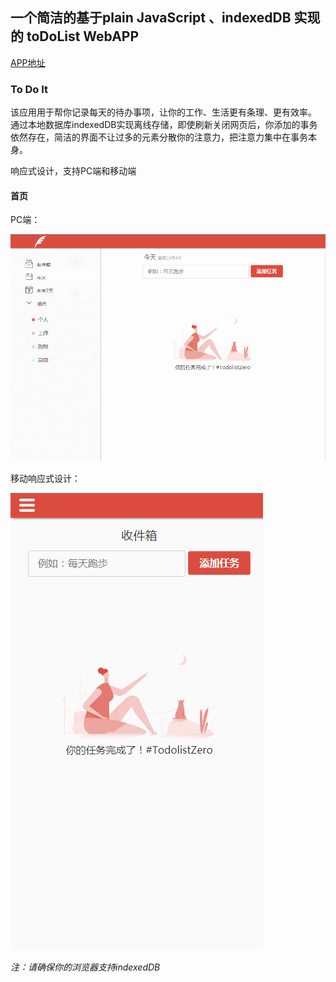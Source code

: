 ## 一个简洁的基于plain JavaScript 、indexedDB 实现的 toDoList WebAPP
[APP地址](https://hinger36.github.io/todoit)
### To Do It
该应用用于帮你记录每天的待办事项，让你的工作、生活更有条理、更有效率。
通过本地数据库indexedDB实现离线存储，即使刷新关闭网页后，你添加的事务依然存在，简洁的界面不让过多的元素分散你的注意力，把注意力集中在事务本身。

响应式设计，支持PC端和移动端
#### 首页
PC端：

![实例](README_IMG/2.gif)

移动响应式设计：

![移动端](README_IMG/2-1.gif)





*注：请确保你的浏览器支持indexedDB*


